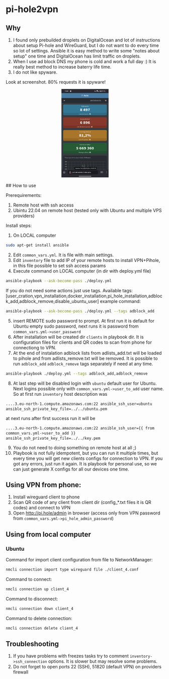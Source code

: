 # pi-hole2vpn

## Why

1. I found only prebuilded droplets on DigitalOcean and lot of instructions about setup Pi-hole and WireGuard, but I do not want to do
every time so lot of settings. Ansible it is easy method to write some "notes about setup" one time and DigitalOcean has limit traffic on
droplets.
2. When I use ad block DNS my phone is cold and work a full day :) It is really best method to increase baterry life time.
3. I do not like spyware.

Look at screenshot. 80% requests it is spyware!
<p align="center">
  <img src="https://github.com/3DRaven/pi-hole2vpn/blob/master/images/Pi-hole-on-phone.png" width="150" height="280">
</p>
## How to use

Prerequirements:

1. Remote host with ssh access
2. Ubintu 22.04 on remote host (tested only with Ubuntu and multiple VPS providers)

Install steps:

1. On LOCAL computer 
```bash
sudo apt-get install ansible
```
2. Edit `common_vars.yml`. It is file with main settings.
3. Edit `inventory` file to add IP of your remote hosts to install VPN+Pihole, in this file possible to set ssh access params
4. Execute command on LOCAL computer (in dir with deploy.yml file) 
```bash
ansible-playbook --ask-become-pass ./deploy.yml
```
If you do not need some actions just use tags. Available tags: [user_cration,vpn_installation,docker_installation,pi_hole_installation,adblock_add,adblock_remove,disable_ubuntu_user]
example command:
```bash
ansible-playbook --ask-become-pass ./deploy.yml --tags adblock_add 
```    
5. insert REMOTE sudo password to prompt. At first run it is default for Ubuntu empty sudo password, next runs it is password from `common_vars.yml->user_password`
6. After installation will be created dir `clients` in playbook dir. It is configuration files for clients and QR codes to scan from phone for connectiong to VPN.
7. At the end of instalation adblock lists from adlists_add.txt will be loaded to pihole and from adlists_remove.txt will be removed.
It is possible to run `adblock_add` `adblock_remove` tags separately if need at any time.
```bash
ansible-playbook ./deploy.yml --tags adblock_add,adblock_remove
```
8. At last step will be disabled login with `ubuntu` default user for Ubuntu. Next logins possible only with `common_vars.yml->user_to_add` user name. So at first run `inventory` host description was
```
....3.eu-north-1.compute.amazonaws.com:22 ansible_ssh_user=ubuntu ansible_ssh_private_key_file=../../ubuntu.pem
``` 
at next runs after first success run it will be
```
....3.eu-north-1.compute.amazonaws.com:22 ansible_ssh_user={{ from  common_vars.yml->user_to_add }} ansible_ssh_private_key_file=../../key.pem
```
9. You do not need to doing something on remote host at all ;)
10. Playbook is not fully idempotent, but you can run it multiple times, but every time you will get new clients configs for connection to VPN. If you got any errors, just run it again. It is playbook for personal use, so we can just generate X configs for all our devices one time.

## Using VPN from phone:

1. Install wireguard client to phone
2. Scan QR code of any client from client dir (config_*.txt files it is QR codes) and connect to VPN
3. Open http://pi.hole/admin in browser (access only from VPN password from `common_vars.yml->pi_hole_admin_password`)

## Using from local computer

### Ubuntu

Command for import client configuration from file to NetworkManager: 
```bash
nmcli connection import type wireguard file ./client_4.conf
```
Command to connect: 
```bash
nmcli connection up client_4
```
Command to disconnect: 
```bash
nmcli connection down client_4
```
Command to delete connection:
```bash
nmcli connection delete client_4
```
## Troubleshooting

1. If you have problems with freezes tasks try to comment `inventory->ssh_connection` options. It is slower but may resolve some problems.
2. Do not forget to open ports 22 (SSH), 51820 (default VPN) on providers firewall
